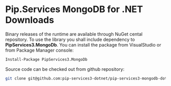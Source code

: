 # Pip.Services MongoDB for .NET Downloads

Binary releases of the runtime are available through NuGet cental repository. 
To use the library you shall include dependency to **PipServices3.MongoDb**.
You can install the package from VisualStudio or from Package Manager console:

```bash
Install-Package PipServices3.MongoDb
``` 

Source code can be checked out from github repository:

```bash
git clone git@github.com:pip-services3-dotnet/pip-services3-mongodb-dotnet.git
```
